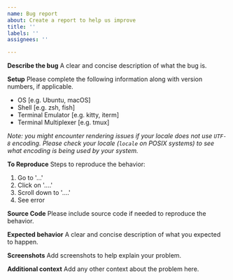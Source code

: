 ```yaml
---
name: Bug report
about: Create a report to help us improve
title: ''
labels: ''
assignees: ''

---
```


**Describe the bug**
A clear and concise description of what the bug is.

**Setup**
Please complete the following information along with version numbers, if applicable.
 - OS [e.g. Ubuntu, macOS]
 - Shell [e.g. zsh, fish]
 - Terminal Emulator [e.g. kitty, iterm]
 - Terminal Multiplexer [e.g. tmux]

*Note: you might encounter rendering issues if your locale does not use
`UTF-8` encoding. Please check your locale (`locale` on POSIX systems) to
see what encoding is being used by your system.*

**To Reproduce**
Steps to reproduce the behavior:
1. Go to '...'
2. Click on '....'
3. Scroll down to '....'
4. See error

**Source Code**
Please include source code if needed to reproduce the behavior. 

**Expected behavior**
A clear and concise description of what you expected to happen.

**Screenshots**
Add screenshots to help explain your problem.

**Additional context**
Add any other context about the problem here.
